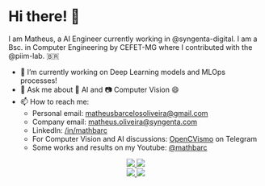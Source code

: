 # Hi there! 👋

I am Matheus, a AI Engineer currently working in @syngenta-digital. I am a Bsc. in Computer Engineering by CEFET-MG where I contributed with the @piim-lab. 
🇧🇷

- 🔭 I’m currently working on Deep Learning models and MLOps processes!
- 💬 Ask me about 🤖 AI and 📷 Computer Vision 😄
- 📫 How to reach me: 
  - Personal email: <a href=mailto:matheusbarcelosoliveira@gmail.com>matheusbarcelosoliveira@gmail.com</a>
  - Company email: <a href=mailto:matheus.oliveira@syngenta.com>matheus.oliveira@syngenta.com</a>
  - LinkedIn: <a href=https://www.linkedin.com/in/mathbarc>/in/mathbarc</a>
  - For Computer Vision and AI discussions: [OpenCVismo](https://t.me/opencvBrasil) on Telegram
  - Some works and results on my Youtube: [@mathbarc](https://www.youtube.com/@mathbarc)

<div align="center">
<a href=https://github.com/mathbarc> <img src=http://github-profile-summary-cards.vercel.app/api/cards/stats?username=mathbarc&theme=transparent /> </a>
<a href=https://github.com/mathbarc> <img src=http://github-profile-summary-cards.vercel.app/api/cards/productive-time?username=mathbarc&theme=transparent&utcOffset=-3 /> </a>
</div>
<div align="center">
  <a href=https://github.com/mathbarc> <img src=http://github-profile-summary-cards.vercel.app/api/cards/most-commit-language?username=mathbarc&theme=transparent&exclude=html,css,shell/> </a>
  <a href=https://github.com/mathbarc> <img src=http://github-profile-summary-cards.vercel.app/api/cards/repos-per-language?username=mathbarc&theme=transparent&exclude=html,css,shell/> </a>
</div>
